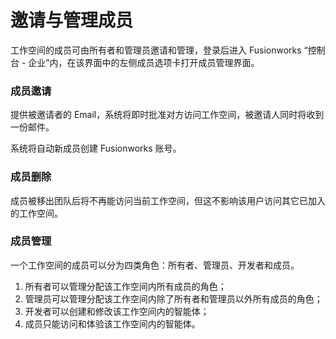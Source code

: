 # 邀请与管理成员

工作空间的成员可由所有者和管理员邀请和管理，登录后进入 Fusionworks “控制台 - 企业”内，在该界面中的左侧成员选项卡打开成员管理界面。


### 成员邀请

提供被邀请者的 Email，系统将即时批准对方访问工作空间，被邀请人同时将收到一份邮件。

系统将自动新成员创建 Fusionworks 账号。

### 成员删除

成员被移出团队后将不再能访问当前工作空间，但这不影响该用户访问其它已加入的工作空间。

### 成员管理

一个工作空间的成员可以分为四类角色：所有者、管理员、开发者和成员。

1. 所有者可以管理分配该工作空间内所有成员的角色；
2. 管理员可以管理分配该工作空间内除了所有者和管理员以外所有成员的角色；
3. 开发者可以创建和修改该工作空间内的智能体；
4. 成员只能访问和体验该工作空间内的智能体。
